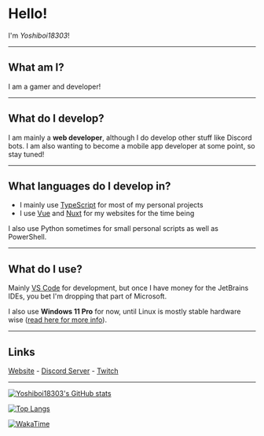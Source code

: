 # Hello!
I'm *Yoshiboi18303*!

---

## What am I?
I am a gamer and developer!

---

## What do I develop?
I am mainly a **web developer**, although I do develop other stuff like Discord bots. I am also wanting to become a mobile app developer at some point, so stay tuned!

---

## What languages do I develop in?

- I mainly use [TypeScript](https://www.typescriptlang.org/) for most of my personal projects
- I use [Vue](https://vuejs.org/) and [Nuxt](https://nuxt.com) for my websites for the time being

I also use Python sometimes for small personal scripts as well as PowerShell.

---

## What do I use?

Mainly [VS Code](https://code.visualstudio.com) for development, but once I have money for the JetBrains IDEs, you bet I'm dropping that part of Microsoft.

I also use **Windows 11 Pro** for now, until Linux is mostly stable hardware wise ([read here for more info](https://gist.github.com/Yoshiboi18303/ae9a56abc27502005c8fd58bdaee5126)).

---

## Links
[Website](https://yoshiboi18303.vercel.app/) - [Discord Server](https://discord.gg/PDJbM6tHzY) - [Twitch](https://twitch.tv/yoshiboi18303)

---

[![Yoshiboi18303's GitHub stats](https://github-readme-stats.vercel.app/api?username=Yoshiboi18303&theme=synthwave)](https://github.com/anuraghazra/github-readme-stats)

[![Top Langs](https://github-readme-stats.vercel.app/api/top-langs/?username=Yoshiboi18303&theme=synthwave)](https://github.com/anuraghazra/github-readme-stats)

[![WakaTime](https://wakatime.com/badge/user/66ed4421-de7f-45c1-8b2c-6b2ed39f104a.svg)](https://wakatime.com/@66ed4421-de7f-45c1-8b2c-6b2ed39f104a)

